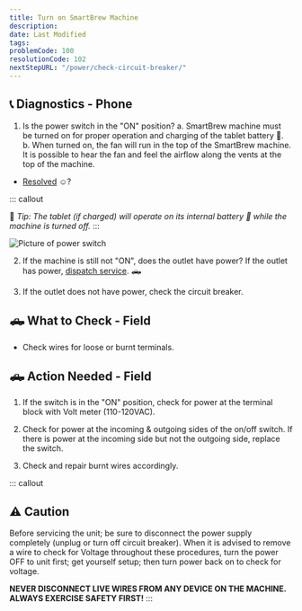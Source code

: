 ```yaml
---
title: Turn on SmartBrew Machine
description:
date: Last Modified
tags:
problemCode: 100
resolutionCode: 102
nextStepURL: "/power/check-circuit-breaker/"
---
```

## 📞  Diagnostics - Phone

1. Is the power switch in the "ON" position?
    a. SmartBrew machine must be turned on for proper operation and charging of the tablet battery 🔋.
    b. When turned on, the fan will run in the top of the SmartBrew machine. It is possible to hear the fan and feel the airflow along the vents at the top of the machine.
- [Resolved](/resolution/102/) ☺️?

::: callout 

📝 *Tip: The tablet (if charged) will operate on its internal battery 🔋 while the machine is turned off.*
::: 

![Picture of power switch](/images/power-on.jpg)

2. If the machine is still not "ON", does the outlet have power? If the outlet has power, [dispatch service](/dispatch/101/). 🛻

3. If the outlet does not have power, check the circuit breaker.

## 🛻 What to Check - Field

- Check wires for loose or burnt terminals.

## <a name="action-needed"></a>🛻 Action Needed - Field

1) If the switch is in the "ON" position, check for power at the terminal block with Volt meter (110-120VAC).

2) Check for power at the incoming & outgoing sides of the on/off switch. If there is power at the incoming side but not the outgoing side, replace the switch.

3) Check and repair burnt wires accordingly.

::: callout
## ⚠️ Caution

Before servicing the unit; be sure to disconnect the power supply completely (unplug or turn off circuit breaker). When it is advised to remove a wire to check for Voltage throughout these procedures, turn the power OFF to unit first; get yourself setup; then turn power back on to check for voltage.

**NEVER DISCONNECT LIVE WIRES FROM ANY DEVICE ON THE MACHINE. ALWAYS EXERCISE SAFETY FIRST!**
:::

